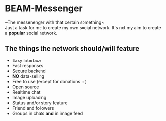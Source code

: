 # BEAM-Messenger
~The messenenger with that certain something~  
Just a task for me to create my own social network.
It's not my aim to create a **popular** social network.  
## The things the network should/will feature
* Easy interface
* Fast responses
* Secure backend
* **NO** data-selling
* Free to use (except for donations :) )
* Open source
* Realtime chat
* Image uploading
* Status and/or story feature
* Friend and followers
* Groups in chats **and** in image feed

